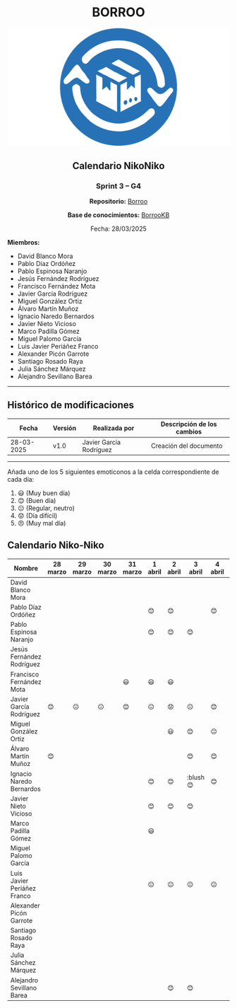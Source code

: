 <div align=center>

# BORROO

![](../imagenes/borrooLogo.png)

## Calendario NikoNiko

### Sprint 3 – G4

**Repositorio:** [Borroo](https://github.com/ISPP-2425-G4/borroo)

**Base de conocimientos:** [BorrooKB](https://borrookb.netlify.app/)

Fecha: 28/03/2025

</div>

**Miembros:**

- David Blanco Mora
- Pablo Díaz Ordóñez
- Pablo Espinosa Naranjo
- Jesús Fernández Rodríguez
- Francisco Fernández Mota
- Javier García Rodríguez
- Miguel González Ortiz
- Álvaro Martín Muñoz
- Ignacio Naredo Bernardos
- Javier Nieto Vicioso
- Marco Padilla Gómez
- Miguel Palomo García
- Luis Javier Periáñez Franco
- Alexander Picón Garrote
- Santiago Rosado Raya
- Julia Sánchez Márquez
- Alejandro Sevillano Barea

---

## **Histórico de modificaciones**

| Fecha      | Versión | Realizada por           | Descripción de los cambios |
| ---------- | ------- | ----------------------- | -------------------------- |
| 28-03-2025 | v1.0    | Javier García Rodríguez | Creación del documento     |

---

Añada uno de los 5 siguientes emoticonos a la celda correspondiente de cada día:

1. :smiley: (Muy buen día)
2. :blush: (Buen día)
3. :neutral_face: (Regular, neutro)
4. :worried: (Día difícil)
5. :angry: (Muy mal día)

## Calendario Niko-Niko

| Nombre                      | 28 marzo | 29 marzo | 30 marzo | 31 marzo | 1 abril | 2 abril | 3 abril | 4 abril | 5 abril | 6 abril | 7 abril | 8 abril | 9 abril | 10 abril |
|-----------------------------|----------|----------|----------|----------|---------|---------|---------|---------|---------|---------|---------|---------|---------|----------|
| David Blanco Mora           |          |          |          |          |         |         |         |         |         |         |         |         |         |          |
| Pablo Díaz Ordóñez          |          |          |          |          |    :blush:     |     :blush:    |         |     :blush:    |   :neutral_face:      |    :blush:     |         |         |         |          |
| Pablo Espinosa Naranjo      |          |          |          |          |       :blush:  |     :blush:    |  :blush:       |         |         |         |         |         |         |          |
| Jesús Fernández Rodríguez   |          |          |          |          |         |         |         |         |         |         |         |         |         |          |
| Francisco Fernández Mota    |          |          |          | :smiley: | :smiley:| :smiley:|         |         |         | :blush: |         |         |         |          |
| Javier García Rodríguez     |:blush:|:neutral_face:|:neutral_face:|:blush:|:neutral_face:|:worried:|:neutral_face:|:blush:|:neutral_face:|:neutral_face:|         |         |         |          |
| Miguel González Ortiz       |          |          |          |          |         | :smiley: | :blush: | :neutral_face: |         | :smiley: |         |         |         |          |
| Álvaro Martín Muñoz         |      :blush:    |          |          |          |         |         |    :blush:     |  :blush:       |         |     :blush:    |         |         |         |          |
| Ignacio Naredo Bernardos    |          |          |          |          |     :blush:    |  :blush:       |    :blush            :blush:  |    :blush:|      :blush: |    :blush:     |         |         |          |
| Javier Nieto Vicioso        |          |          |          |          | :blush: | :blush: | :blush: |         | :neutral_face: |         |         |         |         |          |
| Marco Padilla Gómez         |          |          |          |          |:smiley: |         |         |         |         |         |         |         |         |          |
| Miguel Palomo García        |          |          |          |          |         |         |         |         |         |         |         |         |         |          |
| Luis Javier Periáñez Franco |          |          |          |          |   :neutral_face:      |     :neutral_face:    |    :neutral_face:     |  :neutral_face:        |         |         |         |    :worried:     |    :worried:     |          |
| Alexander Picón Garrote     |          |          |          |          |         |         |         |         |         |         |         |         |         |          |
| Santiago Rosado Raya        |          |          |          |          |         |         |         |         |         |         |         |         |         |          |
| Julia Sánchez Márquez       |          |          |          |          |         |         |         |         |         |         |         |         |         |          |
| Alejandro Sevillano Barea   |          |          |          |          |         |     :blush:    |  :blush:      |         |         |         |         |         |         |         |          |
